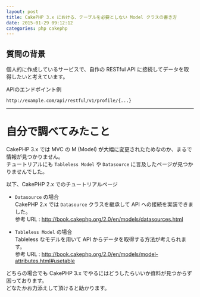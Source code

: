 ```yaml
---
layout: post
title: CakePHP 3.x における、テーブルを必要としない Model クラスの書き方
date: 2015-01-29 09:12:12
categories: php cakephp
---
```

<!-- {% raw %} -->
<h2>質問の背景</h2>

<p>個人的に作成しているサービスで、自作の RESTful API に接続してデータを取得したいと考えています。</p>

<p>APIのエンドポイント例</p>

<pre><code>http://example.com/api/restful/v1/profile/{...}
</code></pre>

<hr>

<h1>自分で調べてみたこと</h1>

<p>CakePHP 3.x では MVC の M (Model) が大幅に変更されたためなのか、まるで情報が見つかりません。<br>
チュートリアルにも <code>Tableless Model</code> や <code>Datasource</code> に言及したページが見つかりませんでした。</p>

<p>以下、CakePHP 2.x でのチュートリアルページ</p>

<ul>
<li><p><code>Datasource</code> の場合<br>
CakePHP 2.x では <code>Datasource</code> クラスを継承して API への接続を実装できました。<br>
参考 URL : <a href="http://book.cakephp.org/2.0/en/models/datasources.html" rel="nofollow">http://book.cakephp.org/2.0/en/models/datasources.html</a></p></li>
<li><p><code>Tableless Model</code> の場合<br>
Tableless なモデルを用いて API からデータを取得する方法が考えられます。<br>
参考 URL : <a href="http://book.cakephp.org/2.0/en/models/model-attributes.html#usetable" rel="nofollow">http://book.cakephp.org/2.0/en/models/model-attributes.html#usetable</a></p></li>
</ul>

<p>どちらの場合でも CakePHP 3.x でやるにはどうしたらいいか資料が見つからず困っております。<br>
どなたかお力添えして頂けると助かります。</p>
<!-- {% endraw %} -->
